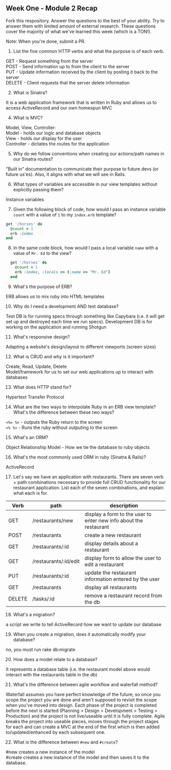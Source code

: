 ## Week One - Module 2 Recap

Fork this respository. Answer the questions to the best of your ability. Try to answer them with limited amount of external research. These questions cover the majority of what we've learned this week (which is a TON!). 

Note: When you're done, submit a PR. 

1. List the five common HTTP verbs and what the purpose is of each verb.

GET - Request something from the server  
POST - Send information up to from the client to the server  
PUT - Update information received by the client by posting it back to the server  
DELETE - Client requests that the server delete information  

2. What is Sinatra?

It is a web application framework that is written in Ruby and allows us to access ActiveRecord and our own homespun MVC

4. What is MVC?

Model, View, Controller:  
Model - holds our logic and database objects  
View - holds our display for the user  
Controller - dictates the routes for the application  

5. Why do we follow conventions when creating our actions/path names in our Sinatra routes?

"Built in" documentation to communicate their purpose to future devs (or future us'es).  Also, it aligns with what we will see in Rails.

6. What types of variables are accessible in our view templates without explicitly passing them?

Instance variables

7. Given the following block of code, how would I pass an instance variable `count` with a value of `1` to my `index.erb` template?
  
  ```ruby
  get '/horses' do
    @count = 1
    erb :index
  end
  ```

8. In the same code block, how would I pass a local variable `name` with a value of `Mr. Ed` to the view?

```ruby
  get '/horses' do
    @count = 1
    erb :index, :locals => {:name => "Mr. Ed"}
  end
```

9. What's the purpose of ERB?

ERB allows us to mix ruby into HTML templates

10. Why do I need a development AND test database?

Test DB is for running specs through something like Capybara (i.e. it will get set up and destroyed each time we run specs).
Development DB is for working on the application and running Shotgun

11. What's responsive design?

Adapting a website's design/layout to different viewports (screen sizes)

12. What is CRUD and why is it important?

Create, Read, Update, Delete  
Model/framework for us to set our web applications up to interact with databases

13. What does HTTP stand for? 

Hypertext Transfer Protocol

14. What are the two ways to interpolate Ruby in an ERB view template? What's the difference between these two ways?

`<%= %>` - outputs the Ruby return to the screen  
`<% %>` - Runs the ruby without outputing to the screen

15. What's an ORM?

Object Relationship Model - How we tie the database to ruby objects

16. What's the most commonly used ORM in ruby (Sinatra & Rails)?

ActiveRecord

17. Let's say we have an application with restaurants. There are seven verb + path combinations necessary to provide full CRUD functionality for our restaurant application. List each of the seven combinations, and explain what each is for.

Verb | path | description
--- | --- | ---
GET | /restaurants/new | display a form to the user to enter new info about the restaurant
POST | /restaurants |  create a new restaurant
GET | /restaurants/:id | display details about a restaurant
GET | /restaurants/:id/edit | display form to allow the user to edit a restaurant
PUT | /restaurants/:id | update the restaurant information entered by the user
GET | /restaurants | display all restaurants
DELETE | /tasks/:id | remove a restaurant record from the db

18. What's a migration? 

a script we write to tell ActiveRecord how we want to update our database

19. When you create a migration, does it automatically modify your database?

no, you must run rake db:migrate

20. How does a model relate to a database?

It represents a database table (i.e. the restaurant model above would interact with the restaurants table in the db)

21. What's the difference between agile workflow and waterfall method?

Waterfall assumes you have perfect knowledge of the future, so once you scope the project you are done and aren't supposed to revisit the scope when you've moved into design.  Each phase of the project is completed before the next is started (Planning > Design > Development > Testing > Production) and the project is not live/useable until it is fully complete. Agile breaks the project into useable pieces, moves through the project stages for each and can create a MVC at the end of the first which is then added to/updated/enhanced by each subsequent one.

22. What is the difference between `#new` and `#create`?

#new creates a new instance of the model  
#create creates a new instance of the model and then saves it to the database.
